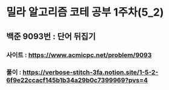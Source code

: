 # 밀라 알고리즘 코테 공부 1주차(5_2)

## 백준 9093번 : 단어 뒤집기

### 사이트 : https://www.acmicpc.net/problem/9093
### 풀이 : https://verbose-stitch-3fa.notion.site/1-5-2-6f9e22ccacf145b1b34a29b0c7399969?pvs=4